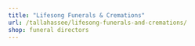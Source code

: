 ```yaml
---
title: "Lifesong Funerals & Cremations"
url: /tallahassee/lifesong-funerals-and-cremations/
shop: funeral directors
---
```

